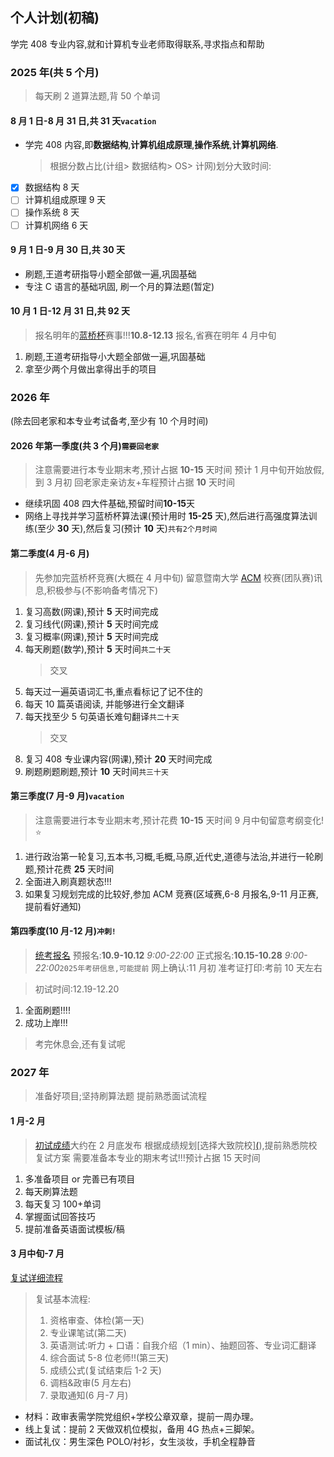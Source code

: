 ## 个人计划(初稿)

学完 408 专业内容,就和计算机专业老师取得联系,寻求指点和帮助

### 2025 年(共 5 个月)

> 每天刷 2 道算法题,背 50 个单词

#### 8 月 1 日-8 月 31 日,共 31 天`vacation`

- 学完 408 内容,即**数据结构**,**计算机组成原理**,**操作系统**,**计算机网络**.
  > 根据分数占比(计组> 数据结构> OS> 计网)划分大致时间:
- [x] 数据结构 8 天
- [ ] 计算机组成原理 9 天
- [ ] 操作系统 8 天
- [ ] 计算机网络 6 天

#### 9 月 1 日-9 月 30 日,共 30 天

- 刷题,王道考研指导小题全部做一遍,巩固基础
- 专注 C 语言的基础巩固, 刷一个月的算法题(暂定)

#### 10 月 1 日-12 月 31 日,共 92 天

> 报名明年的[蓝桥杯](https://dasai.lanqiao.cn/)赛事!!!**10.8-12.13** 报名,省赛在明年 4 月中旬

1. 刷题,王道考研指导小大题全部做一遍,巩固基础
2. 拿至少两个月做出拿得出手的项目

### 2026 年

(除去回老家和本专业考试备考,至少有 10 个月时间)

#### 2026 年第一季度(共 3 个月)`需要回老家`

> 注意需要进行本专业期末考,预计占据 **10-15** 天时间
> 预计 1 月中旬开始放假,到 3 月初
> 回老家走亲访友+车程预计占据 **10** 天时间

- 继续巩固 408 四大件基础,预留时间**10-15**天
- 网络上寻找并学习蓝桥杯算法课(预计用时 **15-25** 天),然后进行高强度算法训练(至少 **30** 天),然后复习(预计 **10** 天)`共有2个月时间`

#### 第二季度(4 月-6 月)

> 先参加完蓝桥杯竞赛(大概在 4 月中旬)
> 留意暨南大学 [ACM](https://blog.csdn.net/qq_52358098/article/details/128335444) 校赛(团队赛)讯息,积极参与(不影响备考情况下)

1. 复习高数(网课),预计 **5** 天时间完成
2. 复习线代(网课),预计 **5** 天时间完成
3. 复习概率(网课),预计 **5** 天时间完成
4. 每天刷题(数学),预计 **5** 天时间`共二十天`
   > 交叉
5. 每天过一遍英语词汇书,重点看标记了记不住的
6. 每天 10 篇英语阅读, 并能够进行全文翻译
7. 每天找至少 5 句英语长难句翻译`共二十天`
   > 交叉
8. 复习 408 专业课内容(网课),预计 **20** 天时间完成
9. 刷题刷题刷题,预计 **10** 天时间`共三十天`

#### 第三季度(7 月-9 月)`vacation`

> 注意需要进行本专业期末考,预计花费 **10-15** 天时间
> 9 月中旬留意考纲变化!⭐

1. 进行政治第一轮复习,五本书,习概,毛概,马原,近代史,道德与法治,并进行一轮刷题,预计花费 **25** 天时间
2. 全面进入刷真题状态!!!
3. 如果复习规划完成的比较好,参加 ACM 竞赛(区域赛,6-8 月报名,9-11 月正赛,提前看好通知)

#### 第四季度(10 月-12 月)`冲刺!`

> [统考报名](https://yz.chsi.com.cn/yzwb/)
> 预报名:**10.9-10.12** _9:00-22:00_
> 正式报名:**10.15-10.28** _9:00-22:00_`2025年考研信息,可能提前`
> 网上确认:11 月初
> 准考证打印:考前 10 天左右

> 初试时间:12.19-12.20

1. 全面刷题!!!!
2. 成功上岸!!!

> 考完休息会,还有复试呢

### 2027 年

> 准备好项目;坚持刷算法题
> 提前熟悉面试流程

#### 1 月-2 月

> [初试成绩](https://yz.chsi.com.cn/apply/cjcx/)大约在 2 月底发布
> 根据成绩规划[选择大致院校][(](https://yz.chsi.com.cn/sch/)),提前熟悉院校复试方案
> 需要准备本专业的期末考试!!!预计占据 15 天时间

1. 多准备项目 or 完善已有项目
2. 每天刷算法题
3. 每天复习 100+单词
4. 掌握面试回答技巧
5. 提前准备英语面试模板/稿

#### 3 月中旬-7 月

[复试详细流程](https://zhuanlan.zhihu.com/p/21741707709)

> 复试基本流程:
>
> 1. 资格审查、体检(第一天)
> 2. 专业课笔试(第二天)
> 3. 英语测试:听力 + 口语：自我介绍（1 min）、抽题回答、专业词汇翻译
> 4. 综合面试 5-8 位老师!!(第三天)
> 5. 成绩公式(复试结束后 1-2 天)
> 6. 调档&政审(5 月左右)
> 7. 录取通知(6 月-7 月)

- 材料：政审表需学院党组织+学校公章双章，提前一周办理。
- 线上复试：提前 2 天做双机位模拟，备用 4G 热点+三脚架。
- 面试礼仪：男生深色 POLO/衬衫，女生淡妆，手机全程静音
